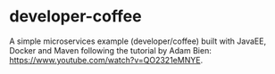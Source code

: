 # developer-coffee
A simple microservices example (developer/coffee) built with JavaEE, Docker and Maven following the tutorial by Adam Bien: https://www.youtube.com/watch?v=QO2321eMNYE.
